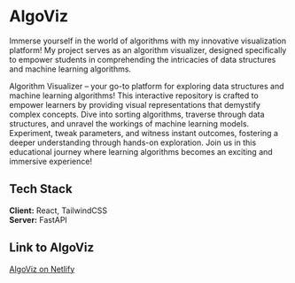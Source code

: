 # AlgoViz

Immerse yourself in the world of algorithms with my innovative visualization platform! My project serves as an algorithm visualizer, designed specifically to empower students in comprehending the intricacies of data structures and machine learning algorithms.

Algorithm Visualizer – your go-to platform for exploring data structures and machine learning algorithms! This interactive repository is crafted to empower learners by providing visual representations that demystify complex concepts. Dive into sorting algorithms, traverse through data structures, and unravel the workings of machine learning models. Experiment, tweak parameters, and witness instant outcomes, fostering a deeper understanding through hands-on exploration. Join us in this educational journey where learning algorithms becomes an exciting and immersive experience!

## Tech Stack

**Client:** React, TailwindCSS  
**Server:** FastAPI

## Link to AlgoViz
[AlgoViz on Netlify](https://effulgent-belekoy-d81f73.netlify.app/)
